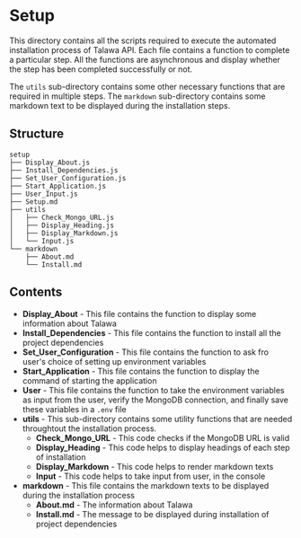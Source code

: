 # Setup

This directory contains all the scripts required to execute the automated installation process of Talawa API. Each file contains a function to complete a particular step. All the functions are asynchronous and display whether the step has been completed successfully or not. 

The ```utils``` sub-directory contains some other necessary functions that are required in multiple steps. The ```markdown``` sub-directory contains some markdown text to be displayed during the installation steps.

## Structure

```
setup
├── Display_About.js
├── Install_Dependencies.js
├── Set_User_Configuration.js
├── Start_Application.js
├── User_Input.js
├── Setup.md
├── utils
│   ├── Check_Mongo_URL.js
│   ├── Display_Heading.js
│   ├── Display_Markdown.js
│   └── Input.js    
└── markdown
    ├── About.md
    └── Install.md
```

## Contents 

- **Display_About** - This file contains the function to display some information about Talawa 
- **Install_Dependencies** - This file contains the function to install all the project dependencies
- **Set_User_Configuration** - This file contains the function to ask fro user's choice of setting up environment variables 
- **Start_Application** - This file contains the function to display the command of starting the application
- **User** - This file contains the function to take the environment variables as input from the user, verify the MongoDB connection, and finally save these variables in a ```.env``` file
- **utils** - This sub-directory contains some utility functions that are needed throughtout the installation process. 
    - **Check_Mongo_URL** - This code checks if the MongoDB URL is valid 
    - **Display_Heading** - This code helps to display headings of each step of installation 
    - **Display_Markdown** - This code helps to render markdown texts  
    - **Input** - This code helps to take input from user, in the console 
- **markdown** - This file contains the markdown texts to be displayed during the installation process
    - **About.md** - The information about Talawa
    - **Install.md** - The message to be displayed during installation of project dependencies